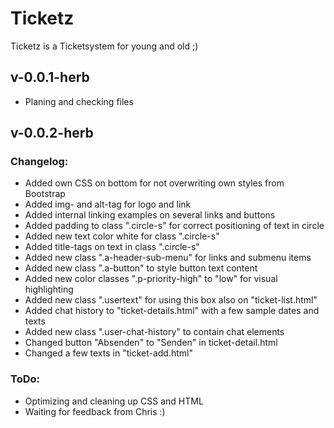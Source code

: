 # Ticketz

Ticketz is a Ticketsystem for young and old ;)

## v-0.0.1-herb

-   Planing and checking files

## v-0.0.2-herb

### Changelog:

-   Added own CSS on bottom for not overwriting own styles from Bootstrap
-   Added img- and alt-tag for logo and link
-   Added internal linking examples on several links and buttons
-   Added padding to class ".circle-s" for correct positioning of text in circle
-   Added new text color white for class ".circle-s"
-   Added title-tags on text in class ".circle-s"
-   Added new class ".a-header-sub-menu" for links and submenu items
-   Added new class ".a-button" to style button text content
-   Added new color classes ".p-priority-high" to "low" for visual highlighting
-   Added new class ".usertext" for using this box also on "ticket-list.html"
-   Added chat history to "ticket-details.html" with a few sample dates and texts
-   Added new class ".user-chat-history" to contain chat elements
-   Changed button "Absenden" to "Senden" in ticket-detail.html
-   Changed a few texts in "ticket-add.html"

### ToDo:

-   Optimizing and cleaning up CSS and HTML
-   Waiting for feedback from Chris :)

